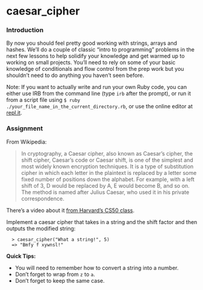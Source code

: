 # caesar_cipher

<h3>Introduction</h3>
<p>By now you should feel pretty good working with strings, arrays and hashes.  We’ll do a couple of classic “intro to programming” problems in the next few lessons to help solidify your knowledge and get warmed up to working on small projects.  You’ll need to rely on some of your basic knowledge of conditionals and flow control from the prep work but you shouldn’t need to do anything you haven’t seen before.</p>

<p>Note: If you want to actually write and run your own Ruby code, you can either use IRB from the command line (type <code>irb</code> after the prompt), or run it from a script file using <code>$ ruby ./your_file_name_in_the_current_directory.rb</code>, or use the online editor at <a href="http://repl.it/languages/Ruby">repl.it</a>.</p>

<h3>Assignment</h3>
<p>From Wikipedia:</p>

<blockquote>
  <p>In cryptography, a Caesar cipher, also known as Caesar’s cipher, the shift cipher, Caesar’s code or Caesar shift, is one of the simplest and most widely known encryption techniques. It is a type of substitution cipher in which each letter in the plaintext is replaced by a letter some fixed number of positions down the alphabet. For example, with a left shift of 3, D would be replaced by A, E would become B, and so on. The method is named after Julius Caesar, who used it in his private correspondence.</p>
</blockquote>

<p>There’s a video about it <a href="https://www.youtube.com/watch?v=36xNpbosfTY">from Harvard’s CS50 class</a>.</p>

<div>
  <p>Implement a caesar cipher that takes in a string and the shift factor and then outputs the modified string:</p>

  <pre><code class="language-ruby">  &gt; caesar_cipher("What a string!", 5)
  =&gt; "Bmfy f xywnsl!"
</code></pre>

  <p><strong>Quick Tips:</strong></p>

  <ul>
    <li>You will need to remember how to convert a string into a number.</li>
    <li>Don’t forget to wrap from <code>z</code> to <code>a</code>.</li>
    <li>Don’t forget to keep the same case.</li>
  </ul>
</div>